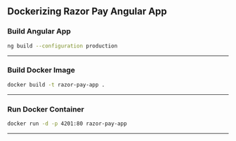 ## Dockerizing Razor Pay Angular App

### Build Angular App

```bash
ng build --configuration production
```

---

### Build Docker Image

```bash
docker build -t razor-pay-app .
```

---

### Run Docker Container

```bash
docker run -d -p 4201:80 razor-pay-app
```

---
